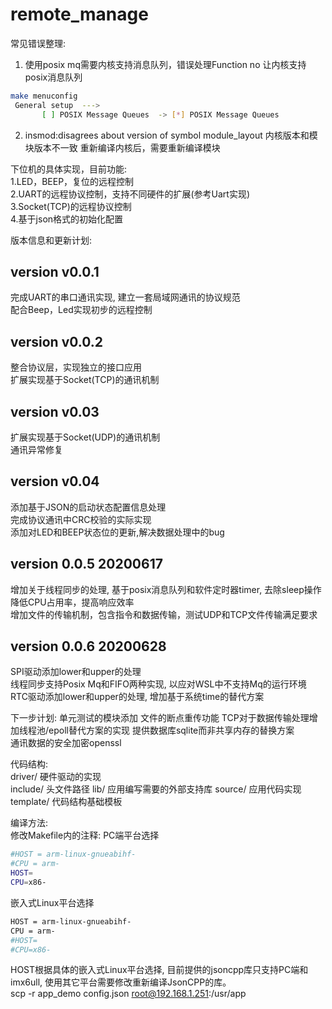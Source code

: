 # remote_manage

常见错误整理:
1. 使用posix mq需要内核支持消息队列，错误处理Function no 
让内核支持posix消息队列
```bash
make menuconfig
 General setup  --->
       [ ] POSIX Message Queues  -> [*] POSIX Message Queues 
```
2. insmod:disagrees about version of symbol module_layout
内核版本和模块版本不一致
重新编译内核后，需要重新编译模块

下位机的具体实现，目前功能:  
1.LED，BEEP，复位的远程控制  
2.UART的远程协议控制，支持不同硬件的扩展(参考Uart实现)  
3.Socket(TCP)的远程协议控制  
4.基于json格式的初始化配置  

版本信息和更新计划:  
## version v0.0.1  
完成UART的串口通讯实现, 建立一套局域网通讯的协议规范  
配合Beep，Led实现初步的远程控制  

## version v0.0.2  
整合协议层，实现独立的接口应用  
扩展实现基于Socket(TCP)的通讯机制  

## version v0.03  
扩展实现基于Socket(UDP)的通讯机制  
通讯异常修复  

## version v0.04  
添加基于JSON的启动状态配置信息处理  
完成协议通讯中CRC校验的实际实现  
添加对LED和BEEP状态位的更新,解决数据处理中的bug  

## version 0.0.5 20200617
增加关于线程同步的处理, 基于posix消息队列和软件定时器timer, 去除sleep操作  
降低CPU占用率，提高响应效率  
增加文件的传输机制，包含指令和数据传输，测试UDP和TCP文件传输满足要求  

## version 0.0.6 20200628
SPI驱动添加lower和upper的处理  
线程同步支持Posix Mq和FIFO两种实现, 以应对WSL中不支持Mq的运行环境  
RTC驱动添加lower和upper的处理, 增加基于系统time的替代方案

下一步计划:
单元测试的模块添加 
文件的断点重传功能
TCP对于数据传输处理增加线程池/epoll替代方案的实现
提供数据库sqlite而非共享内存的替换方案  
通讯数据的安全加密openssl

代码结构:  
driver/     硬件驱动的实现  
include/    头文件路径
lib/        应用编写需要的外部支持库
source/     应用代码实现
template/   代码结构基础模板  

编译方法:  
修改Makefile内的注释:
PC端平台选择    
```bash
#HOST = arm-linux-gnueabihf-
#CPU = arm-
HOST=
CPU=x86-
```
嵌入式Linux平台选择
```bash
HOST = arm-linux-gnueabihf-
CPU = arm-
#HOST=
#CPU=x86-
```
HOST根据具体的嵌入式Linux平台选择, 目前提供的jsoncpp库只支持PC端和imx6ull, 使用其它平台需要修改重新编译JsonCPP的库。  
scp -r app_demo config.json root@192.168.1.251:/usr/app  
